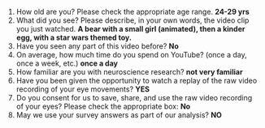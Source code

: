 1. How old are you? Please check the appropriate age range. **24-29 yrs**  
2. What did you see? Please describe, in your own words, the video clip you just watched. **A bear with a small girl (animated), then a kinder egg, with a star wars themed toy.**  
3. Have you seen any part of this video before? **No**  
4. On average, how much time do you spend on YouTube? (once a day, once a week, etc.) **once a day**  
5. How familiar are you with neuroscience research? **not very familiar**  
6. Have you been given the opportunity to watch a replay of the raw video recording of your eye movements? **YES**  
7. Do you consent for us to save, share, and use the raw video recording of your eyes? Please check the appropriate box: **No**  
8. May we use your survey answers as part of our analysis? **NO**  
